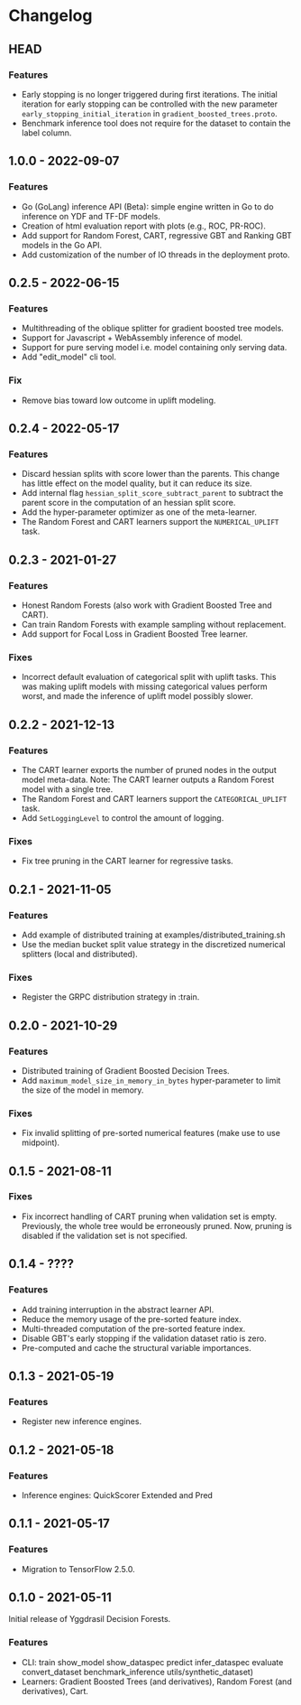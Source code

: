 # Changelog

## HEAD

### Features

-   Early stopping is no longer triggered during first iterations. The initial
    iteration for early stopping can be controlled with the new parameter
    `early_stopping_initial_iteration` in `gradient_boosted_trees.proto`.
-   Benchmark inference tool does not require for the dataset to contain the
    label column.

## 1.0.0 - 2022-09-07

### Features

-   Go (GoLang) inference API (Beta): simple engine written in Go to do
    inference on YDF and TF-DF models.
-   Creation of html evaluation report with plots (e.g., ROC, PR-ROC).
-   Add support for Random Forest, CART, regressive GBT and Ranking GBT models
    in the Go API.
-   Add customization of the number of IO threads in the deployment proto.

## 0.2.5 - 2022-06-15

### Features

-   Multithreading of the oblique splitter for gradient boosted tree models.
-   Support for Javascript + WebAssembly inference of model.
-   Support for pure serving model i.e. model containing only serving data.
-   Add "edit_model" cli tool.

### Fix

-   Remove bias toward low outcome in uplift modeling.

## 0.2.4 - 2022-05-17

### Features

-   Discard hessian splits with score lower than the parents. This change has
    little effect on the model quality, but it can reduce its size.
-   Add internal flag `hessian_split_score_subtract_parent` to subtract the
    parent score in the computation of an hessian split score.
-   Add the hyper-parameter optimizer as one of the meta-learner.
-   The Random Forest and CART learners support the `NUMERICAL_UPLIFT` task.

## 0.2.3 - 2021-01-27

### Features

-   Honest Random Forests (also work with Gradient Boosted Tree and CART).
-   Can train Random Forests with example sampling without replacement.
-   Add support for Focal Loss in Gradient Boosted Tree learner.

### Fixes

-   Incorrect default evaluation of categorical split with uplift tasks. This
    was making uplift models with missing categorical values perform worst, and
    made the inference of uplift model possibly slower.

## 0.2.2 - 2021-12-13

### Features

-   The CART learner exports the number of pruned nodes in the output model
    meta-data. Note: The CART learner outputs a Random Forest model with a
    single tree.
-   The Random Forest and CART learners support the `CATEGORICAL_UPLIFT` task.
-   Add `SetLoggingLevel` to control the amount of logging.

### Fixes

-   Fix tree pruning in the CART learner for regressive tasks.

## 0.2.1 - 2021-11-05

### Features

-   Add example of distributed training at examples/distributed_training.sh
-   Use the median bucket split value strategy in the discretized numerical
    splitters (local and distributed).

### Fixes

-   Register the GRPC distribution strategy in :train.

## 0.2.0 - 2021-10-29

### Features

-   Distributed training of Gradient Boosted Decision Trees.
-   Add `maximum_model_size_in_memory_in_bytes` hyper-parameter to limit the
    size of the model in memory.

### Fixes

-   Fix invalid splitting of pre-sorted numerical features (make use to use
    midpoint).

## 0.1.5 - 2021-08-11

### Fixes

-   Fix incorrect handling of CART pruning when validation set is empty.
    Previously, the whole tree would be erroneously pruned. Now, pruning is
    disabled if the validation set is not specified.

## 0.1.4 - ????

### Features

-   Add training interruption in the abstract learner API.
-   Reduce the memory usage of the pre-sorted feature index.
-   Multi-threaded computation of the pre-sorted feature index.
-   Disable GBT's early stopping if the validation dataset ratio is zero.
-   Pre-computed and cache the structural variable importances.

## 0.1.3 - 2021-05-19

### Features

-   Register new inference engines.

## 0.1.2 - 2021-05-18

### Features

-   Inference engines: QuickScorer Extended and Pred

## 0.1.1 - 2021-05-17

### Features

-   Migration to TensorFlow 2.5.0.

## 0.1.0 - 2021-05-11

Initial release of Yggdrasil Decision Forests.

### Features

-   CLI: train show_model show_dataspec predict infer_dataspec evaluate
    convert_dataset benchmark_inference utils/synthetic_dataset)
-   Learners: Gradient Boosted Trees (and derivatives), Random Forest (and
    derivatives), Cart.

